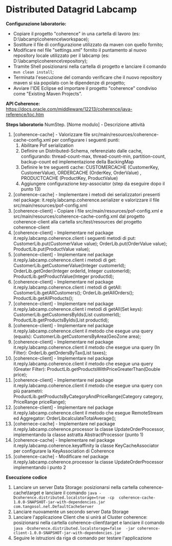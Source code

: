 # Distributed Datagrid Labcamp

**Configurazione laboratorio:**
* Copiare il progetto "coherence" in una cartella di lavoro (es: D:\labcamp\coherence\workspace);
* Sostiture il file di configurazione utilizzato da maven con quello fornito;
* Modificare nel file "settings.xml" fornito il puntamento al nuovo repository locale utilizzato per il labcamp (es: D:\labcamp\coherence\repository);
* Tramite Shell posizionarsi nella cartella di progetto e lanciare il comando `mvn clean install`;
* Terminata l'esecuzione del comando verificare che il nuovo repository maven si sia popolato con le dipendenze di progetto;
* Avviare l'IDE Eclipse ed importare il progetto "coherence" condiviso come "Existing Maven Projects".

**API Coherence:**
https://docs.oracle.com/middleware/12213/coherence/java-reference/toc.htm


**Steps laboratorio**
NumStep. [Nome modulo] - Descrizione attività
 
1. [coherence-cache] - Valorizzare file src/main/resources/coherence-cache-config.xml per configurare i seguenti punti:
	1. Abilitare Pof serialization
	2. Definire un Distributed-Schema, referenziato dalle cache, configurando: thread-count-max, thread-count-min, partition-count, backup-count ed implementazione <local-schema> della BackingMap
	3. Definire le tre seguenti cache: CUSTOMERCACHE (CustomerKey, CustomerValue), ORDERCACHE (OrderKey, OrderValue) , PRODUCTCACHE (ProductKey, ProductValue)
	4. Aggiungere configurazione key-associator (step da eseguire dopo il punto 13)
2. [coherence-cache] -  Implementare i metodi dei serializzatori presenti nel package: it.reply.labcamp.coherence.serializer e valorizzare il file src/main/resources/pof-config.xml
3. [coherence-client] - Copiare i file src/main/resources/pof-config.xml e src/main/resources/coherence-cache-config.xml dal progetto coherence-client alla cartella src/test/resources del progetto coherence-client
3. [coherence-client] - Implementare nel package it.reply.labcamp.coherence.client i seguenti metodi di put: CustomerLib.put(CustomerValue value); OrderLib.put(OrderValue value); ProductLib.put(ProductValue value);
4. [coherence-client] - Implementare nel package it.reply.labcamp.coherence.client i metodi di get: CustomerLib.getCustomerValue(Integer customerId); OrderLib.getOrder(Integer orderId, Integer customerId); ProductLib.getProductValue(Integer productId);
5. [coherence-client] - Implementare nel package it.reply.labcamp.coherence.client i metodi di getAll: CustomerLib.getAllCustomers(); OrderLib.getAllOrders(); ProductLib.getAllProducts();
6. [coherence-client] - Implementare nel package it.reply.labcamp.coherence.client i metodi di getAll(Set keys): CustomerLib.getCustomersByIds(List<Integer> customerId); ProductLib.getProductsByIds(List<Integer> productId);
7. [coherence-client] - Implementare nel package it.reply.labcamp.coherence.client il metodo che esegue una query (equals): CustomerLib.getCustomersByArea(GeoZone area);
8. [coherence-client] - Implementare nel package it.reply.labcamp.coherence.client il metodo che esegue una query (In Filter): OrderLib.getOrdersByTax(List<Integer> taxes);
9. [coherence-client] - Implementare nel package it.reply.labcamp.coherence.client il metodo che esegue una query (Greater Filter): ProductLib.getProductsWithPriceGreaterThan(Double price);
10. [coherence-client] - Implementare nel package it.reply.labcamp.coherence.client il metodo che esegue una query con più parametri: ProductLib.getProductsByCategoryAndPriceRange(Category category, PriceRange priceRange);
11. [coherence-client] - Implementare nel package it.reply.labcamp.coherence.client il metodo che esegue RemoteStream ed Aggregator: OrderLibcalculateTotalAverage();
12. [cohernece-cache] - Implementare nel package it.reply.labcamp.coherence.processor la classe UpdateOrderProcessor, implementando la classe astratta AbstractProcessor (punto 1)
13. [coherence-cache] - Implementare nel package it.reply.labcamp.coherence.keyaffinity la classe KeyCacheAssociator per configurare la KeyAssociation di Coherence
14. [coherence-cache] - Modificare nel package it.reply.labcamp.coherence.processor la classe UpdateOrderProcessor implementando i punto 2

**Esecuzione codice**
1. Lanciare un server Data Storage: posizionarsi nella cartella coherence-cache\target e lanciare il comando `java -Dcoherence.distributed.localstorage=true -cp  coherence-cache-1.0.0-SNAPSHOT-jar-with-dependencies.jar com.tangosol.net.DefaultCacheServer`
2. Lanciare nuovamente un secondo server Data Storage
3. Lanciare l'applicazione Client che si unirà al Cluster coherence: posizionarsi nella cartella coherence-client\target e lanciare il comando `java -Dcoherence.distributed.localstorage=false  -jar coherence-client-1.0.0-SNAPSHOT-jar-with-dependencies.jar`
4. Seguire le istruzioni da riga di comando per testare l'applicazione








